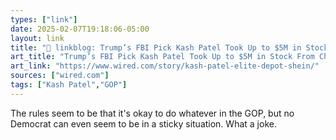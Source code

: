 ```yaml
---
types: ["link"]
date: 2025-02-07T19:18:06-05:00
layout: link
title: "🔗 linkblog: Trump’s FBI Pick Kash Patel Took Up to $5M in Stock From Chinese Ecommerce Giant Shein'"
art_title: "Trump’s FBI Pick Kash Patel Took Up to $5M in Stock From Chinese Ecommerce Giant Shein"
art_link: "https://www.wired.com/story/kash-patel-elite-depot-shein/"
sources: ["wired.com"]
tags: ["Kash Patel","GOP"]
---
```

The rules seem to be that it's okay to do whatever in the GOP, but no Democrat can even seem to be in a sticky situation. What a joke.
